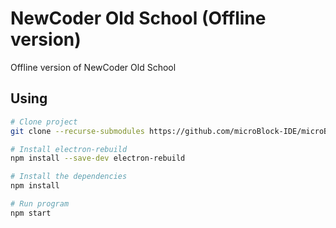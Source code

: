 # NewCoder Old School (Offline version)

Offline version of NewCoder Old School

## Using

```bash
# Clone project
git clone --recurse-submodules https://github.com/microBlock-IDE/microBlock-IDE-offline.git

# Install electron-rebuild
npm install --save-dev electron-rebuild

# Install the dependencies 
npm install

# Run program
npm start
```

